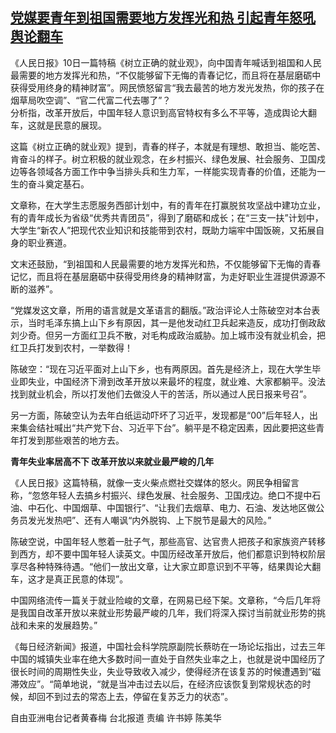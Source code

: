 <!--1689071194000-->
[党媒要青年到祖国需要地方发挥光和热 引起青年怒吼 舆论翻车](https://www.rfa.org/mandarin/yataibaodao/shehui/hcm2-07112023062601.html)
------

<p>《人民日报》10日一篇特稿《树立正确的就业观》，向中国青年喊话到祖国和人民最需要的地方发挥光和热，“不仅能够留下无悔的青春记忆，而且将在基层磨砺中获得受用终身的精神财富”。网民愤怒留言“我去最苦的地方发光发热，你的孩子在烟草局吹空调”、“官二代富二代去哪了”？<br/>分析指，改革开放后，中国年轻人意识到高官特权有多么不平等，造成舆论大翻车，这就是民意的展现。</p><p>这篇《树立正确的就业观》提到，青春的样子，本就是有理想、敢担当、能吃苦、肯奋斗的样子。树立积极的就业观念，在乡村振兴、绿色发展、社会服务、卫国戍边等各领域各方面工作中争当排头兵和生力军，一样能实现青春的价值，还能为一生的奋斗奠定基石。</p><p>文章称，在大学生志愿服务西部计划中，有的青年在打赢脱贫攻坚战中建功立业，有的青年成长为省级“优秀共青团员”，得到了磨砺和成长；在“三支一扶”计划中，大学生“新农人”把现代农业知识和技能带到农村，既助力端牢中国饭碗，又拓展自身的职业赛道。</p><p>文末还鼓励，“到祖国和人民最需要的地方发挥光和热，不仅能够留下无悔的青春记忆，而且将在基层磨砺中获得受用终身的精神财富，为走好职业生涯提供源源不断的滋养”。</p><p>“党媒发这文章，所用的语言就是文革语言的翻版。”政治评论人士陈破空对本台表示，当时毛泽东搞上山下乡有原因，其一是他发动红卫兵起来造反，成功打倒政敌刘少奇。但另一方面红卫兵不散，对毛构成政治威胁。加上城市没有就业机会，把红卫兵打发到农村，一举数得！</p><p>陈破空：“现在习近平面对上山下乡，也有两原因。首先是经济上，现在大学生毕业即失业，中国经济下滑到改革开放以来最坏的程度，就业难、大家都躺平。没法找到就业机会，所以打发他们去做没人干的苦活，所以通过人民日报来号召”。</p><p>另一方面，陈破空认为去年白纸运动吓坏了习近平，发现都是“00”后年轻人，出来集会结社喊出“共产党下台、习近平下台”。躺平是不稳定因素，因此要把这些青年打发到那些艰苦的地方去。</p><p><strong>青年失业率居高不下 改革开放以来就业最严峻的几年</strong></p><p>《人民日报》这篇特稿，就像一支火柴点燃社交媒体的怒火。网民争相留言称，“忽悠年轻人去搞乡村振兴、绿色发展、社会服务、卫国戌边。绝口不提中石油、中石化、中国烟草、中国银行”、“让我们去烟草、电力、石油、发达地区做公务员发光发热吧”、还有人嘲讽“内外脱钩、上下脱节是最大的风险。”</p><p>陈破空说，中国年轻人憋着一肚子气，那些高官、达官贵人把孩子和家族资产转移到西方，却不要中国年轻人读英文。中国历经改革开放后，他们都意识到特权阶层享尽各种特殊待遇。“他们一放出文章，让大家立即意识到不平等，结果舆论大翻车，这才是真正民意的体现”。</p><p>中国网络流传一篇关于就业险峻的文章，在网易已经下架。文章称，“今后几年将是我国自改革开放以来就业形势最严峻的几年，我们将深入探讨当前就业形势的挑战和未来的发展趋势。”</p><p>《每日经济新闻》报道，中国社会科学院原副院长蔡昉在一场论坛指出，过去三年中国的城镇失业率在绝大多数时间一直处于自然失业率之上，也就是说中国经历了很长时间的周期性失业，失业导致收入减少，使得经济在该复苏的时候遭遇到“磁滞效应”。“简单地说，“就是当冲击过去以后，在经济应该恢复到常规状态的时候，却回不到过去的常态上去，停留在复苏乏力的状态”。</p><p>自由亚洲电台记者黄春梅 台北报道 责编 许书婷 陈美华</p>
